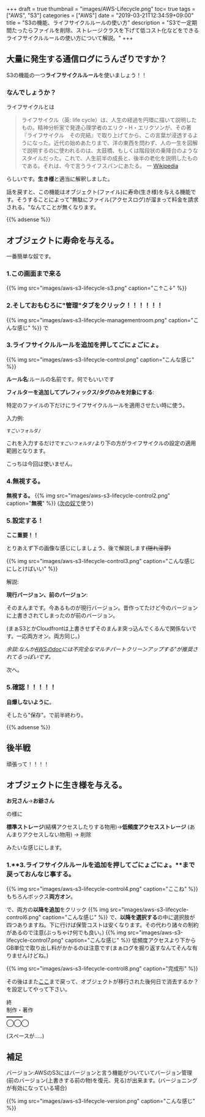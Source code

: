 +++
draft = true
thumbnail = "images/AWS-Lifecycle.png"
toc= true
tags = ["AWS", "S3"]
categories = ["AWS"]
date = "2019-03-21T12:34:59+09:00"
title = "S3の機能、ライフサイクルルールの使い方"
description = "S3で一定期間たったらファイルを削除、ストレージクラスを下げて低コスト化などをできるライフサイクルルールの使い方について解説。"
+++
## 大量に発生する通信ログにうんざりですか？
S3の機能の一つ**ライフサイクルルール**を使いましょう！！

### なんでしょうか？
ライフサイクルとは

>ライフサイクル（英: life cycle）は、人生の経過を円環に描いて説明したもの。精神分析家で発達心理学者のエリク・H・エリクソンが、その著『ライフサイクル　その完結』で取り上げてから、この言葉が浸透するようになった。近代の始めあたりまで、洋の東西を問わず、人の一生を図解で説明するのに使われるのは、太鼓橋、もしくは階段状の乗降台のようなスタイルだった。これで、人生前半の成長と、後半の老化を説明したものである。それは、今で言うライフスパンにあたる。 
>ー [Wikipedia](https://ja.wikipedia.org/wiki/%E3%83%A9%E3%82%A4%E3%83%95%E3%82%B5%E3%82%A4%E3%82%AF%E3%83%AB)

らしいです。**生き様**と適当に解釈しました。

話を戻すと、この機能はオブジェクト(ファイル)に寿命(生き様)を与える機能です。そうすることによって"無駄にファイル(アクセスログ)が溜まって料金を請求される。"なんてことが無くなります。

{{% adsense %}}
## オブジェクトに寿命を与える。
一番簡単な奴です。

### 1.この画面まで来る
{{% img src="images/aws-s3-lifecycle-s3.png" caption="こ↑こ↓" %}}

### 2.そしておもむろに"管理"タブをクリック！！！！！！
{{% img src="images/aws-s3-lifecycle-managementroom.png" caption="こんな感じ" %}}
で

### 3.ライフサイクルルールを追加を押してごにょごにょ。

{{% img src="images/aws-s3-lifecycle-control.png" caption="こんな感じ" %}}

**ルール名**:ルールの名前です。何でもいいです


**フィルターを追加してプレフィックス/タグのみを対象にする**:

特定のファイルの下だけにライフサイクルルールを適用させたい時に使う。
    
入力例:
```
すごいフォルダ/
```
これを入力するだけで```すごいフォルダ/```より下の方がライフサイクルの設定の適用範囲となります。

こっちは今回は使いません。

### 4.無視する。
**無視する。**
{{% img src="images/aws-s3-lifecycle-control2.png" caption="**無視**" %}}
([次の奴で](https://saltandsugar.tech/post/aws-s3-lifecycle/#%E3%82%AA%E3%83%96%E3%82%B8%E3%82%A7%E3%82%AF%E3%83%88%E3%81%AB%E7%94%9F%E3%81%8D%E6%A7%98%E3%82%92%E4%B8%8E%E3%81%88%E3%82%8B)使う)

### 5.設定する！

**ここ重要！！**

とりあえず下の画像な感じにしましょう、後で解説します~~(隠れ淫夢)~~

{{% img src="images/aws-s3-lifecycle-control3.png" caption="こんな感じにしとけばいい" %}}

解説:

**現行バージョン、前のバージョン**:

そのまんまです。今あるものが現行バージョン。昔作ってたけど今のバージョンに上書きされてしまったのが前のバージョン。

(まぁS3とかCloudfrontは上書きせずそのまんま突っ込んでくるんで関係ないです。一応両方オン。両方同じ。)

*余談:なんか[AWSのdoc](https://docs.aws.amazon.com/ja_jp/AmazonS3/latest/user-guide/create-lifecycle.html)には不完全なマルチパートクリーンアップする"が推奨されてるっぽいです。*

次へ。

### 5.確認！！！！！

**自爆しないように**。

そしたら"保存"。で前半終わり。

{{% adsense %}}
## 後半戦
頑張って！！！！
## オブジェクトに生き様を与える。
**お兄さん**->**お爺さん**

の様に

**標準ストレージ**(結構アクセスしたりする物用)->**低頻度アクセスストレージ** (あんまりアクセスしない物用) -> 削除

みたいな感じにします。


### 1.**3.ライフサイクルルールを追加を押してごにょごにょ。**まで戻っておんなじ事する。

{{% img src="images/aws-s3-lifecycle-control4.png" caption="ここね" %}}
もちろんボックス**両方オン**。

で、両方の**以降を追加**をクリック
{{% img src="images/aws-s3-lifecycle-control6.png" caption="こんな感じ" %}}
で、**以降を選択する**の中に選択肢が四つありますね。下に行けば保管コストは安くなります。その代わり諸々の制約があるので注意(ぶっちゃけ何でも良い。)
{{% img src="images/aws-s3-lifecycle-control7.png" caption="こんな感じ" %}}
低頻度アクセスより下からGB単位で取り出し料がかかるのは注意です(まぁログを掘り返すなんてそんな有りませんけどね。)

{{% img src="images/aws-s3-lifecycle-control8.png" caption="完成形" %}}

その後はまた[ここ](https://saltandsugar.tech/post/aws-s3-lifecycle/#5-%E8%A8%AD%E5%AE%9A%E3%81%99%E3%82%8B)まで戻って、オブジェクトが移行された後何日で消去するか？を設定してやって下さい。

   終<br>
制作・著作<br>
 ━━━━━<br>
 ◯◯◯<br>
 
 (スペースが.....)


## 補足
バージョン:AWSのS3にはバージョンと言う機能がついていてバージョン管理(前のバージョン(上書きする前の物)を復元、見る)が出来ます。(バージョニングが有効になっている場合)

{{% img src="images/aws-s3-lifecycle-version.png" caption="こんな感じ" %}}

